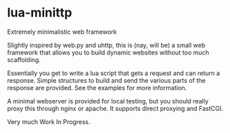 # lua-minittp
Extremely minimalistic web framework

Slightly inspired by web.py and uhttp, this is (nay, will be) a small web framework that allows you to build dynamic websites without too much scaffolding.

Essentially you get to write a lua script that gets a request and can 
return a response. Simple structures to build and send the various parts of the response are provided. See the examples for more information.

A minimal webserver is provided for local testing, but you should really proxy this through nginx or apache. It supports direct proxying and FastCGI.

Very much Work In Progress.
